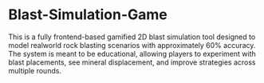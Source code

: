 # Blast-Simulation-Game
This is a fully frontend-based gamified 2D blast simulation tool designed to model realworld rock blasting scenarios with approximately 60% accuracy. The system is meant to be educational, allowing players to experiment with blast placements, see mineral displacement, and improve strategies across multiple rounds.
